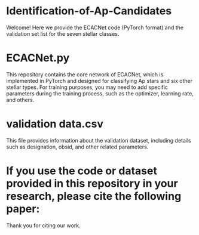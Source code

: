 # Identification-of-Ap-Candidates
Welcome! Here we provide the ECACNet code (PyTorch format) and the validation set list for the seven stellar classes.
# ECACNet.py
This repository contains the core network of ECACNet, which is implemented in PyTorch and designed for classifying Ap stars and six other stellar types. For training purposes, you may need to add specific parameters during the training process, such as the optimizer, learning rate, and others.
# validation data.csv
This file provides information about the validation dataset, including details such as designation, obsid, and other related parameters.
# If you use the code or dataset provided in this repository in your research, please cite the following paper:
Thank you for citing our work.
